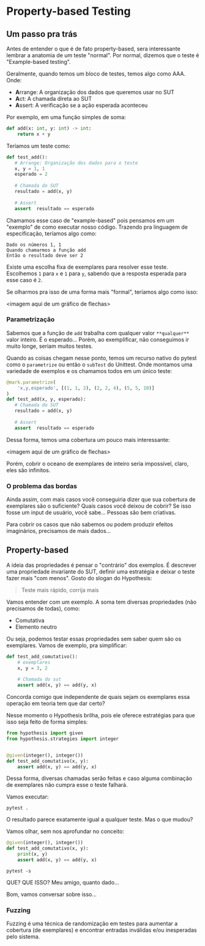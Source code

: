 # Property-based Testing

## Um passo pra trás

Antes de entender o que é de fato property-based, sera interessante lembrar a anatomia de um teste "normal". Por normal, dizemos que o teste é "Example-based testing".

Geralmente, quando temos um bloco de testes, temos algo como AAA. Onde:

- **A**rrange: A organização dos dados que queremos usar no SUT
- **A**ct: A chamada direta ao SUT
- **A**ssert: A verificação se a ação esperada aconteceu

Por exemplo, em uma função simples de soma:

```python
def add(x: int, y: int) -> int:
    return x + y
```

Teríamos um teste como:

```python
def test_add():
   # Arrange: Organização dos dados para o teste
   x, y = 1, 1
   esperado = 2
   
   # Chamada do SUT
   resultado = add(x, y)
   
   # Assert
   assert  resultado == esperado
```

Chamamos esse caso de "example-based" pois pensamos em um "exemplo" de como executar nosso código. Trazendo pra linguagem de especificação, teríamos algo como:

```gherkin
Dado os números 1, 1
Quando chamarmos a função add
Então o resultado deve ser 2
```

Existe uma escolha fixa de exemplares para resolver esse teste. Escolhemos `1` para `x` e `1` para `y`, sabendo que a resposta esperada para esse caso é `2`.


Se olharmos pra isso de uma forma mais "formal", teríamos algo como isso:

<imagem aqui de um gráfico de flechas>


### Parametrização

Sabemos que a função de `add` trabalha com qualquer valor `**qualquer**` valor inteiro. É o esperado... Porém, ao exemplificar, não conseguimos ir muito longe, seriam muitos testes.

Quando as coisas chegam nesse ponto, temos um recurso nativo do pytest como o `parametrize` ou então o `subTest` do Unittest. Onde montamos uma variedade de exemplos e os chamamos todos em um único teste:


```python
@mark.parametrize(
    'x,y,esperado', [(1, 1, 2), (2, 2, 4), (5, 5, 10)]
)
def test_add(x, y, esperado):
   # Chamada do SUT
   resultado = add(x, y)
   
   # Assert
   assert  resultado == esperado
```

Dessa forma, temos uma cobertura um pouco mais interessante:

<imagem aqui de um gráfico de flechas>


Porém, cobrir o oceano de exemplares de inteiro seria impossível, claro, eles são infinitos.


### O problema das bordas

Ainda assim, com mais casos você conseguiria dizer que sua cobertura de exemplares são o suficiente? Quais casos você deixou de cobrir? Se isso fosse um input de usuário, você sabe... Pessoas são bem criativas.

Para cobrir os casos que não sabemos ou podem produzir efeitos imaginários, precisamos de mais dados...


## Property-based

A ideia das propriedades é pensar o "contrário" dos exemplos. É descrever uma propriedade invariante do SUT, definir uma estratégia e deixar o teste fazer mais "com menos". Gosto do slogan do Hypothesis:

> Teste mais rápido, corrija mais

Vamos entender com um exemplo. A soma tem diversas propriedades (não precisamos de todas), como:

- Comutativa
- Elemento neutro

Ou seja, podemos testar essas propriedades sem saber quem são os exemplares. Vamos de exemplo, pra simplificar:

```python
def test_add_comutativo():
    # exemplares
    x, y = 3, 2
	
	# Chamada do sut
	assert add(x, y) == add(y, x)
```

Concorda comigo que independente de quais sejam os exemplares essa operação em teoria tem que dar certo?

Nesse momento o Hypothesis brilha, pois ele oferece estratégias para que isso seja feito de forma simples:

```python
from hypothesis import given
from hypothesis.strategies import integer


@given(integer(), integer())
def test_add_comutativo(x, y):
	assert add(x, y) == add(y, x)
```

Dessa forma, diversas chamadas serão feitas e caso alguma combinação de exemplares não cumpra esse o teste falhará.

Vamos executar:

```shell
pytest .
```

O resultado parece exatamente igual a qualquer teste. Mas o que mudou?

Vamos olhar, sem nos aprofundar no conceito:

```python
@given(integer(), integer())
def test_add_comutativo(x, y):
    print(x, y)
	assert add(x, y) == add(y, x)
```

```shell
pytest -s
```

QUE? QUE ISSO? Meu amigo, quanto dado...

Bom, vamos conversar sobre isso...

### Fuzzing

Fuzzing é uma técnica de randomização em testes para aumentar a cobertura (de exemplares) e encontrar entradas inválidas e/ou inesperadas pelo sistema.

